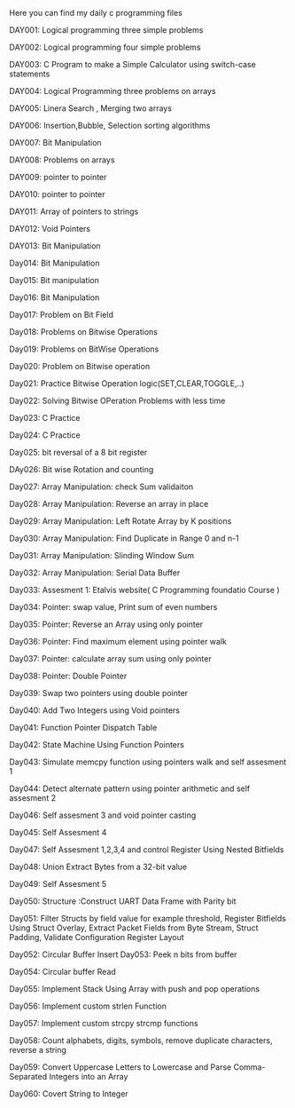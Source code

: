 Here you can find  my daily c programming files



DAY001: Logical programming three simple problems

DAY002: Logical programming four simple problems

DAY003: C Program to make a Simple Calculator using switch-case statements

DAY004: Logical Programming three problems on arrays

DAY005: Linera Search , Merging two arrays 

DAY006: Insertion,Bubble, Selection sorting algorithms


DAY007: Bit Manipulation

DAY008: Problems on arrays


DAY009: pointer to pointer

DAY010: pointer to pointer

DAY011: Array of pointers to strings


DAY012: Void Pointers

DAY013: Bit Manipulation


Day014: Bit Manipulation


Day015: Bit manipulation

Day016: Bit Manipulation


Day017: Problem on Bit Field

Day018: Problems on Bitwise Operations

Day019: Problems on BitWise Operations

Day020: Problem on Bitwise operation

Day021: Practice Bitwise Operation logic(SET,CLEAR,TOGGLE,..)

Day022: Solving Bitwise OPeration Problems with less time

Day023: C Practice


Day024: C Practice


Day025: bit reversal of a 8 bit register



DAy026: Bit wise Rotation and counting


Day027: Array Manipulation: check Sum validaiton



Day028: Array Manipulation: Reverse an array in place


Day029: Array Manipulation: Left Rotate Array by K positions


Day030: Array Manipulation: Find Duplicate in Range 0 and n-1


Day031: Array Manipulation: Slinding Window Sum


Day032: Array Manipulation: Serial Data Buffer

Day033: Assesment 1: Etalvis website( C Programming foundatio Course )

Day034: Pointer: swap value, Print sum of even numbers

Day035: Pointer: Reverse an Array using only pointer

Day036: Pointer: Find maximum element using pointer walk

Day037: Pointer: calculate array sum using only pointer

Day038: Pointer: Double Pointer

Day039: Swap two pointers using double pointer

Day040: Add Two Integers using Void pointers

Day041: Function Pointer Dispatch Table

Day042: State Machine Using Function Pointers

Day043: Simulate memcpy function using pointers walk and self assesment 1

Day044: Detect alternate pattern using pointer arithmetic and self assesment 2

Day046: Self assesment 3 and void pointer casting

Day045: Self Assesment 4

Day047: Self Assesment 1,2,3,4 and control Register Using Nested Bitfields


Day048: Union Extract Bytes from a 32-bit value

Day049: Self Assesment 5 

Day050: Structure :Construct UART Data Frame with Parity bit

Day051: Filter Structs by field value for example threshold, Register Bitfields Using Struct Overlay, Extract Packet Fields from Byte Stream, Struct Padding, Validate Configuration Register Layout

Day052: Circular Buffer Insert
Day053: Peek n bits from buffer

Day054: Circular buffer Read

Day055: Implement Stack Using Array with push and pop operations

Day056: Implement custom strlen Function 

Day057: Implement custom strcpy strcmp functions

Day058: Count alphabets, digits, symbols, remove duplicate characters, reverse a string 

Day059: Convert Uppercase Letters to Lowercase and Parse Comma-Separated Integers into an Array

Day060: Covert String to Integer 
